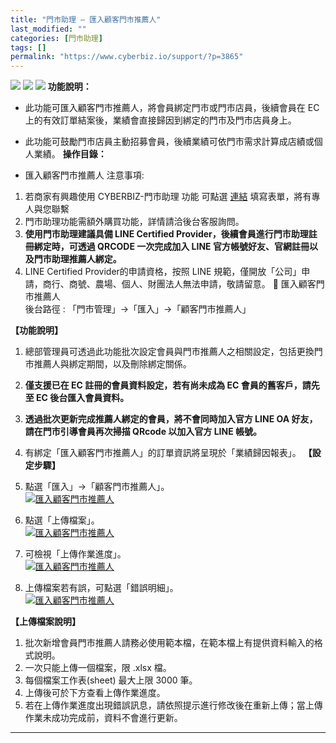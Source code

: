 ```yaml
---
title: "門市助理 – 匯入顧客門市推薦人"
last_modified: ""
categories: [門市助理]
tags: []
permalink: "https://www.cyberbiz.io/support/?p=3865"
---
```


![](https://www.cyberbiz.io/support/wp-content/uploads/適用站別.png)
[![](https://www.cyberbiz.io/support/wp-content/uploads/台灣站.png)](https://www.cyberbiz.io/support/?page_id=2490)
[![](https://www.cyberbiz.io/support/wp-content/uploads/門市助理.png)](https://www.cyberbiz.io/support/?page_id=42126)
**功能說明：**  

* 此功能可匯入顧客門市推薦人，將會員綁定門市或門市店員，後續會員在 EC 上的有效訂單結案後，業績會直接歸因到綁定的門市及門市店員身上。
* 此功能可鼓勵門市店員主動招募會員，後續業績可依門市需求計算成店績或個人業績。
**操作目錄：**

* 匯入顧客門市推薦人
注意事項:  

1. 若商家有興趣使用 CYBERBIZ-門市助理 功能 可點選 [連結](https://docs.google.com/forms/d/e/1FAIpQLScAzqU3OckpsS-XBy3yvioKksDBazronFTuEl_RBonxCATHaQ/viewform) 填寫表單，將有專人與您聯繫
2. 門市助理功能需額外購買功能，詳情請洽後台客服詢問。
3. **使用門市助理建議具備 LINE Certified Provider，後續會員進行門市助理註冊綁定時，可透過 QRCODE 一次完成加入 LINE 官方帳號好友、官網註冊以及門市助理推薦人綁定。**
4. LINE Certified Provider的申請資格，按照 LINE 規範，僅開放「公司」申請，商行、商號、農場、個人、財團法人無法申請，敬請留意。
📌 匯入顧客門市推薦人  
後台路徑 :  「門市管理」→「匯入」→「顧客門市推薦人」  

**【功能說明】**

1. 總部管理員可透過此功能批次設定會員與門市推薦人之相關設定，包括更換門市推薦人與綁定期間，以及刪除綁定關係。


2. **僅支援已在 EC 註冊的會員資料設定，若有尚未成為 EC 會員的舊客戶，請先至 EC 後台匯入會員資料。**


3. **透過批次更新完成推薦人綁定的會員，將不會同時加入官方 LINE OA 好友，請在門市引導會員再次掃描 QRcode 以加入官方 LINE 帳號。**


4. 有綁定「匯入顧客門市推薦人」的訂單資訊將呈現於「業績歸因報表」。
**【設定步驟】**

1. 點選「匯入」→「顧客門市推薦人」。  
[![匯入顧客門市推薦人](https://www.cyberbiz.io/support/wp-content/uploads/門市助理-匯入顧客門市推薦人01.png)](https://www.cyberbiz.io/support/wp-content/uploads/門市助理-匯入顧客門市推薦人01.png)



2. 點選「上傳檔案」。  
[![匯入顧客門市推薦人](https://www.cyberbiz.io/support/wp-content/uploads/門市助理-匯入顧客門市推薦人02.png)](https://www.cyberbiz.io/support/wp-content/uploads/門市助理-匯入顧客門市推薦人02.png)



3. 可檢視「上傳作業進度」。  
[![匯入顧客門市推薦人](https://www.cyberbiz.io/support/wp-content/uploads/門市助理-匯入顧客門市推薦人03.png)](https://www.cyberbiz.io/support/wp-content/uploads/門市助理-匯入顧客門市推薦人03.png)



4. 上傳檔案若有誤，可點選「錯誤明細」。  
[![匯入顧客門市推薦人](https://www.cyberbiz.io/support/wp-content/uploads/門市助理-匯入顧客門市推薦人04.png)](https://www.cyberbiz.io/support/wp-content/uploads/門市助理-匯入顧客門市推薦人04.png)



**【上傳檔案說明】**

1. 批次新增會員門市推薦人請務必使用範本檔，在範本檔上有提供資料輸入的格式說明。
2. 一次只能上傳一個檔案，限 .xlsx 檔。
3. 每個檔案工作表(sheet) 最大上限 3000 筆。
4. 上傳後可於下方查看上傳作業進度。
5. 若在上傳作業進度出現錯誤訊息，請依照提示進行修改後在重新上傳；當上傳作業未成功完成前，資料不會進行更新。

* * *

